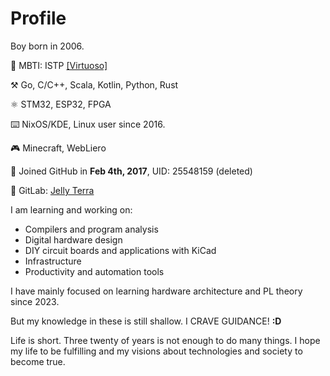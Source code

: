 # Profile

Boy born in 2006.

💙 MBTI: ISTP [\[Virtuoso\]](https://www.16personalities.com/istp-personality)

⚒️ Go, C/C++, Scala, Kotlin, Python, Rust

⚛ STM32, ESP32, FPGA

⌨️ NixOS/KDE, Linux user since 2016.

🎮 Minecraft, WebLiero

👾 Joined GitHub in **Feb 4th, 2017**, UID: 25548159 (deleted)

🦊 GitLab: [Jelly Terra](https://gitlab.com/jellyterra)

I am learning and working on:

* Compilers and program analysis
* Digital hardware design
* DIY circuit boards and applications with KiCad
* Infrastructure
* Productivity and automation tools

I have mainly focused on learning hardware architecture and PL theory since 2023.

But my knowledge in these is still shallow. I CRAVE GUIDANCE! **:D**

Life is short. Three twenty of years is not enough to do many things.
I hope my life to be fulfilling and my visions about technologies and society to become true.
